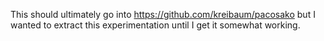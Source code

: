 This should ultimately go into https://github.com/kreibaum/pacosako but I wanted to extract this experimentation until I get it somewhat working.
